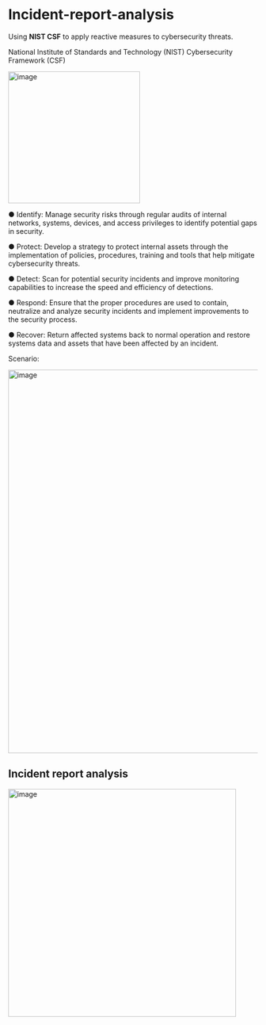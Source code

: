 # Incident-report-analysis
Using **NIST CSF** to apply reactive measures to cybersecurity threats.

National Institute of Standards and Technology (NIST) Cybersecurity Framework (CSF)

<img width="266" alt="image" src="https://github.com/jli149/Incident-report-analysis/assets/52467584/d453e41f-d8ab-4ed7-9c2e-7504f84d123f">

●	Identify: Manage security risks through regular audits of internal networks, systems, devices, and access privileges to identify potential gaps in security. 

●	Protect: Develop a strategy to protect internal assets through the implementation of policies, procedures, training and tools that help mitigate cybersecurity threats. 

●	Detect: Scan for potential security incidents and improve monitoring capabilities to increase the speed and efficiency of detections. 

●	Respond: Ensure that the proper procedures are used to contain, neutralize and analyze security incidents and implement improvements to the security process. 

●	Recover: Return affected systems back to normal operation and restore systems data and assets that have been affected by an incident. 

Scenario: 

<img width="774" alt="image" src="https://github.com/jli149/Incident-report-analysis/assets/52467584/3eb7351d-589e-4526-88b0-031c745156a2">

## Incident report analysis

<img width="460" alt="image" src="https://github.com/jli149/Incident-report-analysis/assets/52467584/99562df8-bb23-465b-811b-96b01a5cfaf8">
